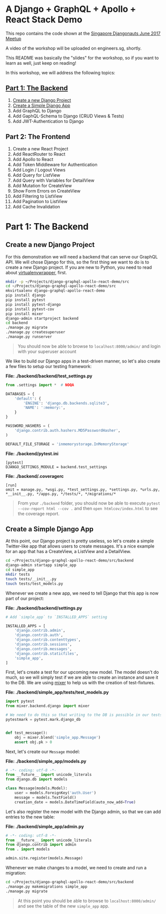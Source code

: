 # A Django + GraphQL + Apollo + React Stack Demo

This repo contains the code shown at the [Singapore Djangonauts June 2017 Meetup](https://www.meetup.com/Singapore-Djangonauts/events/240608776/)

A video of the workshop will be uploaded on engineers.sg, shortly.

This README was basically the "slides" for the workshop, so if you want to learn
as well, just keep on reading!

In this workshop, we will address the following topics:

## [Part 1: The Backend](#part1)

1. [Create a new Django Project](#create-new-django-project)
1. [Create a Simple Django App](#create-simple-app)
1. Add GraphQL to Django
1. Add GaphQL-Schema to Django (CRUD Views & Tests)
1. Add JWT-Authentication to Django

## Part 2: The Frontend

1. Create a new React Project
1. Add ReactRouter to React
1. Add Apollo to React
1. Add Token Middleware for Authentication
1. Add Login / Logout Views
1. Add Query for ListView
1. Add Query with Variables for DetailView
1. Add Mutation for CreateView
1. Show Form Errors on CreateView
1. Add Filtering to ListView
1. Add Pagination to ListView
1. Add Cache Invalidation

# <a name="part1"></a>Part 1: The Backend

## <a name="create-new-django-project"></a>Create a new Django Project

For this demonstration we will need a backend that can serve our GraphQL API.
We will chose Django for this, so the first thing we want to do is to create a
new Django project. If you are new to Python, you need to read about [virtualenvwrapper](https://virtualenvwrapper.readthedocs.io/en/latest/), first.

```bash
mkdir -p ~/Projects/django-graphql-apollo-react-demo/src
cd ~/Projects/django-graphql-apollo-react-demo/src
mkvirtualenv django-graphql-apollo-react-demo
pip install django
pip install pytest
pip install pytest-django
pip install pytest-cov
pip install mixer
django-admin startproject backend
cd backend
./manage.py migrate
./manage.py createsuperuser
./manage.py runserver
```

> You should now be able to browse to `localhost:8000/admin/` and login with
> your superuser account

We like to build our Django apps in a test-driven manner, so let's also create
a few files to setup our testing framework:

**File: ./backend/backend/test_settings.py**

```py
from .settings import *  # NOQA

DATABASES = {
    'default': {
        'ENGINE': 'django.db.backends.sqlite3',
        'NAME': ':memory:',
    }
}

PASSWORD_HASHERS = (
    'django.contrib.auth.hashers.MD5PasswordHasher',
)

DEFAULT_FILE_STORAGE = 'inmemorystorage.InMemoryStorage'
```

**File: ./backend/pytest.ini**

```config
[pytest]
DJANGO_SETTINGS_MODULE = backend.test_settings
```

**File: ./backend/.coveragerc**

```config
[run]
omit = manage.py, *wsgi.py, *test_settings.py, *settings.py, *urls.py, *__init__.py, */apps.py, */tests/*, */migrations/*
```

> From your `./backend` folder, you should now be able to execute `pytest --cov-report html --cov .` and then `open htmlcov/index.html` to see the coverage report.

## <a name="create-simple-app"></a>Create a Simple Django App

At this point, our Django project is pretty useless, so let's create a simple
Twitter-like app that allows users to create messages. It's a nice example for
an app that has a CreateView, a ListView and a DetailView.

```bash
cd ~/Projects/django-graphql-apollo-react-demo/src/backend
django-admin startapp simple_app
cd simple_app
mkdir tests
touch tests/__init__.py
touch tests/test_models.py
```

Whenever we create a new app, we need to tell Django that this app is now part
of our project:

**File: ./backend/backend/settings.py**

```py
# Add `simple_app` to `INSTALLED_APPS` setting

INSTALLED_APPS = [
    'django.contrib.admin',
    'django.contrib.auth',
    'django.contrib.contenttypes',
    'django.contrib.sessions',
    'django.contrib.messages',
    'django.contrib.staticfiles',
    'simple_app',
]
```

First, let's create a test for our upcoming new model. The model doesn't do
much, so we will simply test if we are able to create an instance and save it
to the DB. We are using [mixer](https://github.com/klen/mixer) to help us with
the creation of test-fixtures.

**File: ./backend/simple_app/tests/test_models.py**

```py
import pytest
from mixer.backend.django import mixer

# We need to do this so that writing to the DB is possible in our tests.
pytestmark = pytest.mark.django_db


def test_message():
    obj = mixer.blend('simple_app.Message')
    assert obj.pk > 0
```

Next, let's create our `Message` model:

**File: ./backend/simple_app/models.py**

```py
# -*- coding: utf-8 -*-
from __future__ import unicode_literals
from django.db import models

class Message(models.Model):
    user = models.ForeignKey('auth.User')
    message = models.TextField()
    creation_date = models.DateTimeField(auto_now_add=True)
```

Let's also register the new model with the Django admin, so that we can add
entries to the new table:

**File: ./backend/simple_app/admin.py**

```py
# -*- coding: utf-8 -*-
from __future__ import unicode_literals
from django.contrib import admin
from . import models

admin.site.register(models.Message)
```

Whenever we make changes to a model, we need to create and run a migration:

```bash
cd ~/Projects/django-graphql-apollo-react-demo/src/backend
./manage.py makemigrations simple_app
./manage.py migrate
```

> At this point you should be able to browse to `localhost:8000/admin/` and see the table of the new `simple_app` app.
